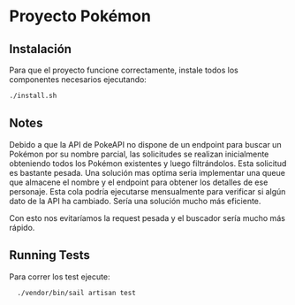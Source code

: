 # Proyecto Pokémon

## Instalación

Para que el proyecto funcione correctamente, instale todos los componentes necesarios ejecutando:

```bash
./install.sh
```

## Notes

Debido a que la API de PokeAPI no dispone de un endpoint para buscar un Pokémon por su nombre parcial, las solicitudes se realizan inicialmente obteniendo todos los Pokémon existentes y luego filtrándolos. Esta solicitud es bastante pesada. Una solución mas optima seria implementar una queue que almacene el nombre y el endpoint para obtener los detalles de ese personaje. Esta cola podría ejecutarse mensualmente para verificar si algún dato de la API ha cambiado. Sería una solución mucho más eficiente.

Con esto nos evitaríamos la request pesada y el buscador sería mucho más rápido.


## Running Tests

Para correr los test ejecute:

```bash
  ./vendor/bin/sail artisan test 
```